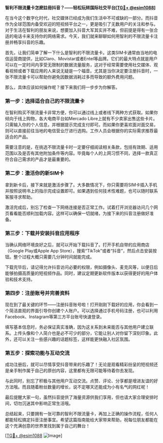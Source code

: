 **智利不限流量卡怎麽註冊抖音？——轻松玩转国际社交平台[[TG💪+ @esim1088](https://t.me/s/esim1088)]**

在当今这个数字化时代，社交媒体已经成为我们生活中不可或缺的一部分。而抖音作为全球范围内备受欢迎的短视频平台之一，更是吸引了无数用户的关注和参与。对于生活在智利的朋友来说，想要加入抖音大军其实并不难，但前提是得有一张合适的电话卡来支持你的网络需求。今天，我们就来聊聊如何用智利的不限流量卡注册并畅享抖音的乐趣。

首先，让我们简单了解一下什么是智利的不限流量卡。这类SIM卡通常由当地的电信运营商提供，比如Claro、Movistar或者Entel等品牌。它们的最大特点就是用户可以在一定时间内享受无限制的数据流量服务，这对于经常需要使用社交媒体、观看视频或者下载应用的人来说无疑是一个福音。尤其是当你决定要注册抖音时，一张不限流量卡可以帮助你避免因数据消耗过多而导致的额外费用问题。

那么，具体应该如何操作呢？接下来我们将一步步为你解答。

### 第一步：选择适合自己的不限流量卡

在智利购买不限流量卡非常方便，你可以通过线上或者线下两种方式获取。如果你倾向于线上购物，各大电商平台如Mercado Libre上就有不少卖家出售这些卡片。只需输入你的个人信息，并根据提示完成支付即可。而如果你更喜欢面对面交易，则可以直接前往当地的电信营业厅进行选购。工作人员会根据你的实际需求推荐最适合的产品。

需要注意的是，在挑选不限流量卡时一定要仔细阅读相关条款，包括有效期、适用范围以及是否有其他附加条件等内容。毕竟每个人的上网习惯不同，选择一款真正符合自己需求的产品才是最重要的。

### 第二步：激活你的新SIM卡

拿到新卡后，接下来就是激活步骤了。大多数情况下，你只需要将SIM卡插入手机并按照说明书上的指示完成设置即可。如果遇到任何技术性难题，也可以随时联系客服寻求帮助。

激活完成后，别忘了检查一下网络连接是否正常工作。试着打开浏览器访问几个网页看看能否顺利加载内容。这样可以确保一切就绪，为接下来的抖音注册做好准备。

### 第三步：下载并安装抖音应用程序

当确认网络环境良好之后，就可以开始下载抖音了。打开手机自带的应用商店（Google Play或Apple App Store），搜索“TikTok”或者“抖音”，然后点击安装按钮。整个过程大概只需要几分钟时间就能完成。

下载完毕后，请记得允许抖音访问必要的权限，例如摄像头、麦克风等，以便日后能够拍摄高质量的短视频作品。同时，建议定期更新软件版本以获得更好的用户体验和技术支持。

### 第四步：注册账号并完善资料

现在到了最关键的环节——注册抖音账号啦！打开刚刚下载好的应用，你会看到一个简洁直观的界面引导你创建个人账户。可以选择通过手机号码注册，也可以利用Facebook、Instagram等第三方平台账号快速登录。

填写基本信息时，务必保证真实准确，因为这关系到未来能否与其他用户建立联系。上传头像和个人简介也是必不可少的部分，它能让别人对你留下深刻印象。此外，还可以关注一些感兴趣的话题标签，这样能更快融入社区氛围。

### 第五步：探索功能与互动交流

成功注册后，就可以尽情享受抖音带来的乐趣了！无论是观看精彩纷呈的短视频还是亲手制作属于自己的原创内容，这里都有无限可能等待着你去发现。

与此同时，别忘了积极与其他用户互动交流。点赞、评论、分享都是增进友谊的好方法哦。而且随着粉丝数量的增长，说不定哪天还能成为小有名气的网红呢！

最后提醒大家一句，虽然抖音提供了海量资源供我们享用，但也请大家合理安排时间，切勿沉迷其中影响正常生活哦。

总结起来，只要拥有一张可靠的智利不限流量卡，再加上正确的操作流程，任何人都能轻松搞定抖音注册事宜。希望这篇指南能给大家带来帮助，祝每位朋友都能在这个充满创意的世界里找到属于自己的舞台！

[[TG💪+ @esim1088](https://t.me/s/esim1088) ![Image](https://i.postimg.cc/4NQfJmqS/Snipaste-2025-05-13-00-14-12.png)]